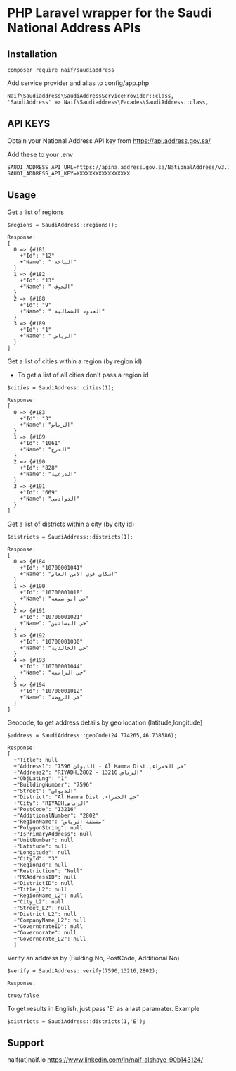 # PHP Laravel wrapper for the Saudi National Address APIs

## Installation
```
composer require naif/saudiaddress
```

Add service provider and alias to config/app.php
```
Naif\Saudiaddress\SaudiAddressServiceProvider::class,
'SaudiAddress' => Naif\Saudiaddress\Facades\SaudiAddress::class,
```
## API KEYS
Obtain your National Address API key from https://api.address.gov.sa/

Add these to your .env
```
SAUDI_ADDRESS_API_URL=https://apina.address.gov.sa/NationalAddress/v3.1
SAUDI_ADDRESS_API_KEY=XXXXXXXXXXXXXXXXX
```
## Usage

Get a list of regions
```
$regions = SaudiAddress::regions();

Response:
[
  0 => {#181
    +"Id": "12"
    +"Name": " الباحة"
  }
  1 => {#182
    +"Id": "13"
    +"Name": " الجوف"
  }
  2 => {#188
    +"Id": "9"
    +"Name": " الحدود الشمالية"
  }
  3 => {#189
    +"Id": "1"
    +"Name": " الرياض"
  }
]
```
Get a list of cities within a region (by region id)
* To get a list of all cities don't pass a region id
```
$cities = SaudiAddress::cities(1);

Response:
[
  0 => {#183
    +"Id": "3"
    +"Name": "الرياض"
  }
  1 => {#189
    +"Id": "1061"
    +"Name": "الخرج"
  }
  2 => {#190
    +"Id": "828"
    +"Name": "الدرعية"
  }
  3 => {#191
    +"Id": "669"
    +"Name": "الدوادمي"
  }
]
```

Get a list of districts within a city (by city id)

```
$districts = SaudiAddress::districts(1);

Response:
[
  0 => {#184
    +"Id": "10700001041"
    +"Name": "اسكان قوى الامن العام"
  }
  1 => {#190
    +"Id": "10700001018"
    +"Name": "حي ابو سبعة"
  }
  2 => {#191
    +"Id": "10700001021"
    +"Name": "حي البساتين"
  }
  3 => {#192
    +"Id": "10700001030"
    +"Name": "حي الخالدية"
  }
  4 => {#193
    +"Id": "10700001044"
    +"Name": "حي الرابية"
  }
  5 => {#194
    +"Id": "10700001012"
    +"Name": "حي الروضة"
  }
]
```

Geocode, to get address details by geo location (latitude,longitude)
```
$address = SaudiAddress::geoCode(24.774265,46.738586);

Response:
[
  +"Title": null
  +"Address1": "7596 الديوان - Al Hamra Dist.,حي الحمراء"
  +"Address2": "RIYADH,الرياض 13216 - 2802"
  +"ObjLatLng": "1"
  +"BuildingNumber": "7596"
  +"Street": "الديوان"
  +"District": "Al Hamra Dist.,حي الحمراء"
  +"City": "RIYADH,الرياض"
  +"PostCode": "13216"
  +"AdditionalNumber": "2802"
  +"RegionName": "منطقة الرياض"
  +"PolygonString": null
  +"IsPrimaryAddress": null
  +"UnitNumber": null
  +"Latitude": null
  +"Longitude": null
  +"CityId": "3"
  +"RegionId": null
  +"Restriction": "Null"
  +"PKAddressID": null
  +"DistrictID": null
  +"Title_L2": null
  +"RegionName_L2": null
  +"City_L2": null
  +"Street_L2": null
  +"District_L2": null
  +"CompanyName_L2": null
  +"GovernorateID": null
  +"Governorate": null
  +"Governorate_L2": null
  ]
```

Verify an address by (Bulding No, PostCode, Additional No)
```
$verify = SaudiAddress::verify(7596,13216,2802);

Response:

true/false
```
To get results in English, just pass 'E' as a last paramater.
Example
```
$districts = SaudiAddress::districts(1,'E');
```

## Support
naif(at)naif.io
https://www.linkedin.com/in/naif-alshaye-90b143124/
